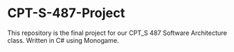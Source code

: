 # CPT-S-487-Project
This repository is the final project for our CPT_S 487 Software Architecture class. Written in C# using Monogame.
